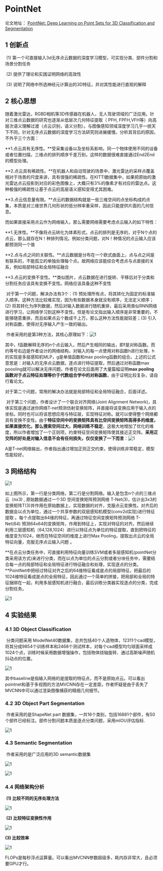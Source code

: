 # PointNet

论文地址：    [PointNet: Deep Learning on Point Sets for 3D Classification and  Segmentation](https://arxiv.org/abs/1612.00593)

## 1 创新点

​    (1) 第一个可直接输入3d无序点云数据的深度学习模型，可实现分类、部件分割和场景分割任务

​    (2) 提供了理论和实践证明网络的高效性

​    (3) 说明了网络中所选神经元计算出的3D特征，并对其性能进行直观的解释

## 2 核心思想    

​    随着激光雷达，RGBD相机等3D传感器在机器人，无人驾驶领域的广泛应用。针对三维点云数据的研究也逐渐从低层次几何特征提取（ PFH, FPFH,VFH等）向高层次语义理解过渡（点云识别，语义分割）。与图像感知领域深度学习几乎一统天下不同，针对无序点云数据的深度学习方法研究则进展缓慢。分析其背后的原因，不外乎三个方面：

​    **1.点云具有无序性。**受采集设备以及坐标系影响，同一个物体使用不同的设备或者位置扫描，三维点的排列顺序千差万别，这样的数据很难直接通过End2End的模型处理。

​    **2.点云具有稀疏性。**在机器人和自动驾驶的场景中，激光雷达的采样点覆盖相对于场景的尺度来讲，具有很强的稀疏性。在KITTI数据集中，如果把原始的激光雷达点云投影到对应的彩色图像上，大概只有3%的像素才有对应的雷达点。这种极强的稀疏性让基于点云的高层语义感知变得尤其困难。

​    **3.点云信息量有限。**点云的数据结构就是一些三维空间的点坐标构成的点集，本质是对三维世界几何形状的低分辨率重采样，因此只能提供片面的几何信息。

​    而如果直接采用点云作为网络输入，那么需要网络需要考虑点云输入的如下特性：

​    **1.无序性。**不像将点云转化为体素形式，点云的排列是无序的，对于N个点的点云，那么就存在N！种排列情况。例如分类问题，对N！种情况的点云输入应该都预测同一个值

   **2.点与点之间的关联性。**点云数据是分布在一个欧式曲面上，点与点之间是有联系的，不能孤立的单独处理每个点。故网络应该能综合考虑点与点直接的关系，例如局部特征和全局特征融合

​    **3.点云的变换不变性。**类似图片，点云数据在进行旋转、平移后对于分类和分割任务应该具有变换不变性。网络应该具备这种不变性

​    对于第一个问题，解决办法有3个：(1) 预处理所有点，将其转化为固定的标准输入顺序。这种方法比较难实现，因为有些数据本身就没有顺序，无法定义顺序；(2) 将其转化为序列数据，然后对输入数据进行随机重排，最后采用类似RNN网络进行学习，让网络学习到这种不变性。但是有论文指出输入顺序是非常重要的，不能够随意重排，而且如果点云个数成千上万，那么这种方法性能就较差；(3) 引入对称函数，使得对无序输入产生一致的输出。

​    作者采用的是第3种方法，其核心原理如下：![1](./pics/1.png)

其中，f函数解释无序的n个点云输入，然后产生相同的输出，即f是对称函数。而约等号右边是作者设计的网络结构，对输入的每一点使用对称函数h进行处理，h的实现是多层感知机MLP，g是单值函数和max pooling函数的组合。上述的公式意思是：对输入的无序点云数据，逐点进行特征提取，然后通过对称函数max poooling就可以解决无序问题。作者在论文后面用了大量篇幅证明**max pooling函数对于点云特征处理等价于代数组合学中的对称函数**，由于证明比较复杂，请自行看论文。

​    对于第二个问题，常用的解决办法就是局部特征和全局特征融合，后面详述。

​    对于第三个问题，作者设计了一个联合对齐网络(Joint Alignment Network)，具体实现是通过迷你网络T-net预测仿射变换矩阵，并直接将该变换应用于输入点的坐标。同时也可以将该思想应用与特征层，实现特征对称。就可以使得整个网络都具有变换不变性。由于**特征空间中的变换矩阵具有比空间变换矩阵高得多的维度，如果直接优化，那么搜索空间过大，网络训练不稳定**，这极大地增加了优化的难度，所以作者增加了一个正则项，约束特征空间变换矩阵使其接近正交阵。**采用正交阵的好处是对输入信息不会有任何损失，仅仅变换了一下而言**：![1](./pics/2.png)

A是T-net网络输出，作者指出通过增加正则正交约束，使得训练非常稳定，模型性能较好。

## 3 网络结构

![1](./pics/3.png)

​    如上图所示，第一行是分类网络，第二行是分割网络。输入是包含n个点的三维点云（nx3) , 原始数据通过一个3D 空间变换矩阵预测网络 T-Net(3)，估计出3x3的变换矩阵T(3)并作用在原始数据上，实现数据的对齐，克服点云变换性。对齐后的数据会以点为单位，通过一个共享参数的双层感知机模型(conv2d实现)进行特征提取 。每个点提取出64维的特征，再通过特征空间变换矩阵预测网络 T-Net(64) 预测64x64的变换矩阵，作用到特征上，实现对特征的对齐。然后继续利用三层感知机（64,128,1024）进行以特征点为单位的特征提取，直到把特征的维度变为1024，继而在特征空间的维度上进行Max Pooling，提取出点云的全局特征向量，克服无序点云输入问题 。

​    **在点云分类任务中，可直接利用特征向量训练SVM或者多层感知机(pointNet分类采用该方式)来进行分类，而在以点为单位的点云分割或者分块任务中，需要结合每一点的局部特征和全局特征进行特征融合和处理，实现逐点的分类。**PointNet中把经过特征对齐之后的64维特征看成是点的局部特征，把最后的1024维特征看成是点的全局特征，因此通过一个简单的拼接，把局部和全局的特征捆绑在一起，利用多层感知机进行融合，最后训练分类器实现逐点的分类，完成分割任务。

![1](./pics/4.png)

## 4 实验结果

### 4.1 3D Object Classification

​    分类问题采用 ModelNet40数据集，总共包括40个人造物体，12311个cad模型，将其分成9854个训练样本和2468个测试样本，对每个cad模型均匀球面采样成1024个点，训练时候采用数据增强操作，包括物体绕轴旋转、通过高斯噪声随机抖动点的位置。

![1](./pics/5.png)

其中baseline是指输入网络的是提取的特征点，而不是原始点云。可以看出pointnet和基于多视图的方法MVCNN存在一定差距，作者怀疑是由于丢失了MVCNN中可以通过渲染图像捕获的精细几何细节。

 ### 4.2 3D Object Part Segmentation

​    作者采用的是ShapeNet part 数据集，一共16个类别，包括16881个部件，有50个部件已经标注。部件分割问题本质是逐点分类问题，采用mIOU评估指标.

![1](./pics/6.png)

### 4.3 Semantic Segmentation

​    作者采用的是广泛应用的3D semantic数据集

![1](./pics/7.png)

![1](./pics/8.png)

### 4.4 网络架构分析

​    **(1) 比较不同的无序处理方法**

![1](./pics/9.png)

​    **(2) 比较特征变换性作用**   

![1](./pics/10.png)

   **(3) 比较效率**

![1](./pics/11.png)

FLOPs是每秒浮点运算量。可以看出MVCNN参数超级多，耗内存非常大，且必须要GPU才行。







